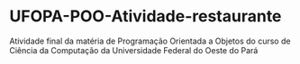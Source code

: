 # UFOPA-POO-Atividade-restaurante
Atividade final da matéria de Programação Orientada a Objetos do curso de Ciência da Computação da Universidade Federal do Oeste do Pará
